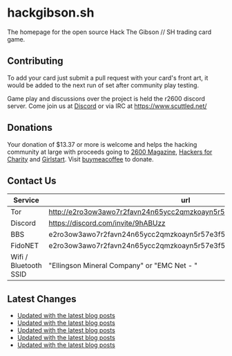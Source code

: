 # hackgibson.sh
The homepage for the open source Hack The Gibson // SH trading card game.


## Contributing

To add your card just submit a pull request with your card's front art, it would be added to the next run of set after community play testing.

Game play and discussions over the project is held the r2600 discord server. Come join us at [Discord](https://discord.com/invite/9hABUzz) or via IRC at https://www.scuttled.net/


## Donations

Your donation of $13.37 or more is welcome and helps the hacking community at large with proceeds going to [2600 Magazine](https://2600.com/), [Hackers for Charity](https://hackersforcharity.org) and [Girlstart](https://girlstart.org).  Visit [buymeacoffee](https://www.buymeacoffee.com/hackgibson.sh) to donate.


## Contact Us

Service | url
-|-
Tor | http://e2ro3ow3awo7r2favn24n65ycc2qmzkoayn5r57e3f56nvjwdcgg32ad.onion
Discord | https://discord.com/invite/9hABUzz
BBS | e2ro3ow3awo7r2favn24n65ycc2qmzkoayn5r57e3f56nvjwdcgg32ad.onion:23
FidoNET | e2ro3ow3awo7r2favn24n65ycc2qmzkoayn5r57e3f56nvjwdcgg32ad.onion:24554
Wifi / Bluetooth SSID | "Ellingson Mineral Company" or "EMC Net - <fidonet address>"

## Latest Changes
<!-- BLOG-POST-LIST:START -->
- [Updated with the latest blog posts](https://github.com/DFW2600/hackgibson.sh/commit/575f6393a54647bcffadd5605fb9c641dd4f4197)
- [Updated with the latest blog posts](https://github.com/DFW2600/hackgibson.sh/commit/a7d18d901e80ff3c5e411edb6c3a29f6e2f52bba)
- [Updated with the latest blog posts](https://github.com/DFW2600/hackgibson.sh/commit/d4be43a7bf228bf09f8541e0ef2f12b194447003)
- [Updated with the latest blog posts](https://github.com/DFW2600/hackgibson.sh/commit/e4727f6ac37e310d1b01fc0464915bcbee4cf217)
- [Updated with the latest blog posts](https://github.com/DFW2600/hackgibson.sh/commit/704491e560c6a899a6febb328ff4367989151c82)
<!-- BLOG-POST-LIST:END -->

